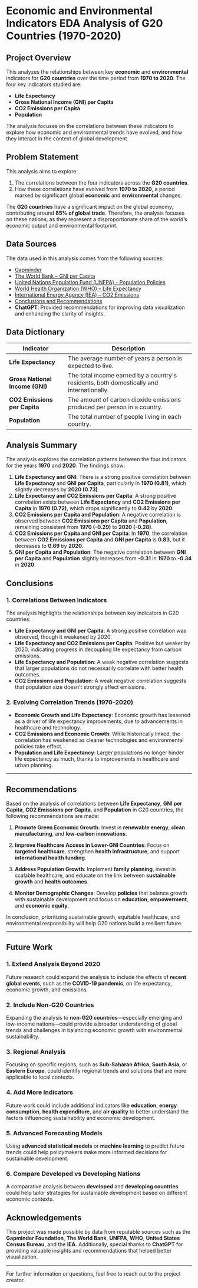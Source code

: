 # Economic and Environmental Indicators EDA Analysis of G20 Countries (1970-2020)

## Project Overview

This analyzes the relationships between key **economic** and **environmental** indicators for **G20 countries** over the time period from **1970 to 2020**. The four key indicators studied are:

- **Life Expectancy**
- **Gross National Income (GNI) per Capita**
- **CO2 Emissions per Capita**
- **Population**

The analysis focuses on the correlations between these indicators to explore how economic and environmental trends have evolved, and how they interact in the context of global development.

## Problem Statement

This analysis aims to explore:
1. The correlations between the four indicators across the **G20 countries**.
2. How these correlations have evolved from **1970 to 2020**, a period marked by significant global **economic** and **environmental** changes.

The **G20 countries** have a significant impact on the global economy, contributing around **85% of global trade**. Therefore, the analysis focuses on these nations, as they represent a disproportionate share of the world’s economic output and environmental footprint.

## Data Sources

The data used in this analysis comes from the following sources:
- [Gapminder](https://www.gapminder.org/about/)
- [The World Bank – GNI per Capita](https://data.worldbank.org/indicator/NY.GDP.PCAP.CD)
- [United Nations Population Fund (UNFPA) - Population Policies](https://www.unfpa.org/)
- [World Health Organization (WHO) – Life Expectancy](https://www.who.int/news-room/fact-sheets/detail/life-expectancy)
- [International Energy Agency (IEA) – CO2 Emissions](https://www.iea.org/topics/carbon-emissions)
- [Conclusions and Recommendations](#Conclusions-and-Recommendations)
- **ChatGPT**: Provided recommendations for improving data visualization and enhancing the clarity of insights.


## Data Dictionary

| Indicator                      | Description                                             |
|---------------------------------|---------------------------------------------------------|
| **Life Expectancy**             | The average number of years a person is expected to live. |
| **Gross National Income (GNI)** | The total income earned by a country's residents, both domestically and internationally. |
| **CO2 Emissions per Capita**    | The amount of carbon dioxide emissions produced per person in a country. |
| **Population**                  | The total number of people living in each country. |

## Analysis Summary

The analysis explores the correlation patterns between the four indicators for the years **1970** and **2020**. The findings show:

1. **Life Expectancy and GNI**: There is a strong positive correlation between **Life Expectancy** and **GNI per Capita**, particularly in **1970 (0.81)**, which slightly decreases by **2020 (0.73)**.
2. **Life Expectancy and CO2 Emissions per Capita**: A strong positive correlation exists between **Life Expectancy** and **CO2 Emissions per Capita** in **1970 (0.72)**, which drops significantly to **0.42** by **2020**.
3. **CO2 Emissions per Capita and Population**: A negative correlation is observed between **CO2 Emissions per Capita** and **Population**, remaining consistent from **1970 (-0.29)** to **2020 (-0.28)**.
4. **CO2 Emissions per Capita and GNI per Capita**: In **1970**, the correlation between **CO2 Emissions per Capita** and **GNI per Capita** is **0.83**, but it decreases to **0.69** by **2020**.
5. **GNI per Capita and Population**: The negative correlation between **GNI per Capita** and **Population** slightly increases from **-0.31** in **1970** to **-0.34** in **2020**.

## Conclusions

### 1. **Correlations Between Indicators**
The analysis highlights the relationships between key indicators in G20 countries:
- **Life Expectancy and GNI per Capita**: A strong positive correlation was observed, though it weakened by 2020.
- **Life Expectancy and CO2 Emissions per Capita**: Positive but weaker by 2020, indicating progress in decoupling life expectancy from carbon emissions.
- **Life Expectancy and Population**: A weak negative correlation suggests that larger populations do not necessarily correlate with better health outcomes.
- **CO2 Emissions and Population**: A weak negative correlation suggests that population size doesn’t strongly affect emissions.

### 2. **Evolving Correlation Trends (1970-2020)**
- **Economic Growth and Life Expectancy**: Economic growth has lessened as a driver of life expectancy improvements, due to advancements in healthcare and technology.
- **CO2 Emissions and Economic Growth**: While historically linked, the correlation has weakened as cleaner technologies and environmental policies take effect.
- **Population and Life Expectancy**: Larger populations no longer hinder life expectancy as much, thanks to improvements in healthcare and urban planning.

---

## Recommendations

Based on the analysis of correlations between **Life Expectancy**, **GNI per Capita**, **CO2 Emissions per Capita**, and **Population** in G20 countries, the following recommendations are made:

1. **Promote Green Economic Growth**: Invest in **renewable energy**, **clean manufacturing**, and **low-carbon innovations**.

2. **Improve Healthcare Access in Lower-GNI Countries**: Focus on **targeted healthcare**, strengthen **health infrastructure**, and support **international health funding**.

3. **Address Population Growth**: Implement **family planning**, invest in scalable healthcare, and educate on the link between **sustainable growth** and **health outcomes**.

4. **Monitor Demographic Changes**: Develop **policies** that balance growth with sustainable development and focus on **education**, **empowerment**, and **economic equity**.

In conclusion, prioritizing sustainable growth, equitable healthcare, and environmental responsibility will help G20 nations build a resilient future.

---

## Future Work

### 1. **Extend Analysis Beyond 2020**
Future research could expand the analysis to include the effects of **recent global events**, such as the **COVID-19 pandemic**, on life expectancy, economic growth, and emissions.

### 2. **Include Non-G20 Countries**
Expanding the analysis to **non-G20 countries**—especially emerging and low-income nations—could provide a broader understanding of global trends and challenges in balancing economic growth with environmental sustainability.

### 3. **Regional Analysis**
Focusing on specific regions, such as **Sub-Saharan Africa**, **South Asia**, or **Eastern Europe**, could identify regional trends and solutions that are more applicable to local contexts.

### 4. **Add More Indicators**
Future work could include additional indicators like **education**, **energy consumption**, **health expenditure**, and **air quality** to better understand the factors influencing sustainability and economic development.

### 5. **Advanced Forecasting Models**
Using **advanced statistical models** or **machine learning** to predict future trends could help policymakers make more informed decisions for sustainable development.

### 6. **Compare Developed vs Developing Nations**
A comparative analysis between **developed** and **developing countries** could help tailor strategies for sustainable development based on different economic contexts.


## Acknowledgements

This project was made possible by data from reputable sources such as the **Gapminder Foundation**, **The World Bank**, **UNFPA**, **WHO**, **United States Census Bureau**, and the **IEA**. Additionally, special thanks to **ChatGPT** for providing valuable insights and recommendations that helped better visualization.


---

For further information or questions, feel free to reach out to the project creator.
